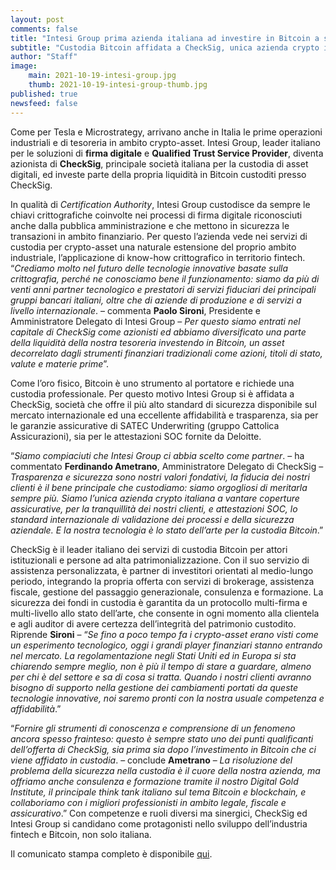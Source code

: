 ```yaml
---
layout: post
comments: false
title: "Intesi Group prima azienda italiana ad investire in Bitcoin a scopo di tesoreria"
subtitle: "Custodia Bitcoin affidata a CheckSig, unica azienda crypto in Italia con coperture assicurative e attestazioni SOC."
author: "Staff"
image:
    main: 2021-10-19-intesi-group.jpg
    thumb: 2021-10-19-intesi-group-thumb.jpg
published: true
newsfeed: false
---
```


Come per Tesla e Microstrategy, arrivano anche in Italia le prime operazioni industriali e di tesoreria in ambito crypto-asset. Intesi Group, leader italiano per le soluzioni di **firma digitale** e **Qualified Trust Service Provider**, diventa azionista di **CheckSig**, principale società italiana per la custodia di asset digitali, ed investe parte della propria liquidità in Bitcoin custoditi presso CheckSig.

In qualità di _Certification Authority_, Intesi Group custodisce da sempre le chiavi crittografiche coinvolte nei processi di firma digitale riconosciuti anche dalla pubblica amministrazione e che mettono in sicurezza le transazioni in ambito finanziario. Per questo l’azienda vede nei servizi di custodia per crypto-asset una naturale estensione del proprio ambito industriale, l’applicazione di know-how crittografico in territorio fintech.
“_Crediamo molto nel futuro delle tecnologie innovative basate sulla crittografia, perché ne conosciamo bene il funzionamento: siamo da più di venti anni partner tecnologico e prestatori di servizi fiduciari dei principali gruppi bancari italiani, oltre che di aziende di produzione e di servizi a livello internazionale_. – commenta **Paolo Sironi**, Presidente e Amministratore Delegato di Intesi Group – _Per questo siamo entrati nel capitale di CheckSig come azionisti ed abbiamo diversificato una parte della liquidità della nostra tesoreria investendo in Bitcoin, un asset decorrelato dagli strumenti finanziari tradizionali come azioni, titoli di stato, valute e materie prime_”.

Come l’oro fisico, Bitcoin è uno strumento al portatore e richiede una custodia professionale. Per questo motivo Intesi Group si è affidata a CheckSig, società che offre il più alto standard di sicurezza disponibile sul mercato internazionale ed una eccellente affidabilità e trasparenza, sia per le garanzie assicurative di SATEC Underwriting (gruppo Cattolica Assicurazioni), sia per le attestazioni SOC fornite da Deloitte.

“_Siamo compiaciuti che Intesi Group ci abbia scelto come partner_. – ha commentato **Ferdinando Ametrano**, Amministratore Delegato di CheckSig – _Trasparenza e sicurezza sono nostri valori fondativi, la fiducia dei nostri clienti è il bene principale che custodiamo: siamo orgogliosi di meritarla sempre più. Siamo l’unica azienda crypto italiana a vantare coperture assicurative, per la tranquillità dei nostri clienti, e attestazioni SOC, lo standard internazionale di validazione dei processi e della sicurezza aziendale. E la nostra tecnologia è lo stato dell’arte per la custodia Bitcoin_.”

CheckSig è il leader italiano dei servizi di custodia Bitcoin per attori istituzionali e persone ad alta patrimonializzazione. Con il suo servizio di assistenza personalizzata, è partner di investitori orientati al medio-lungo periodo, integrando la propria offerta con servizi di brokerage, assistenza fiscale, gestione del passaggio generazionale, consulenza e formazione. La sicurezza dei fondi in custodia è garantita da un protocollo multi-firma e multi-livello allo stato dell’arte, che consente in ogni momento alla clientela e agli auditor di avere certezza dell’integrità del patrimonio custodito.
Riprende **Sironi** – “_Se fino a poco tempo fa i crypto-asset erano visti come un esperimento tecnologico, oggi i grandi player finanziari stanno entrando nel mercato. La regolamentazione negli Stati Uniti ed in Europa si sta chiarendo sempre meglio, non è più il tempo di stare a guardare, almeno per chi è del settore e sa di cosa si tratta. Quando i nostri clienti avranno bisogno di supporto nella gestione dei cambiamenti portati da queste tecnologie innovative, noi saremo pronti con la nostra usuale competenza e affidabilità_.”

“_Fornire gli strumenti di conoscenza e comprensione di un fenomeno ancora spesso frainteso: questo è sempre stato uno dei punti qualificanti dell’offerta di CheckSig, sia prima sia dopo l’investimento in Bitcoin che ci viene affidato in custodia_. – conclude **Ametrano** – _La risoluzione del problema della sicurezza nella custodia è il cuore della nostra azienda, ma offriamo anche consulenza e formazione tramite il nostro Digital Gold Institute, il principale think tank italiano sul tema Bitcoin e blockchain, e collaboriamo con i migliori professionisti in ambito legale, fiscale e assicurativo_.”
Con competenze e ruoli diversi ma sinergici, CheckSig ed Intesi Group si candidano come protagonisti nello sviluppo dell’industria fintech e Bitcoin, non solo italiana.

Il comunicato stampa completo è disponibile [qui](https://checksig.io/wp-content/uploads/2021/10/20211019_CS_CheckSig_Intesi.pdf).
